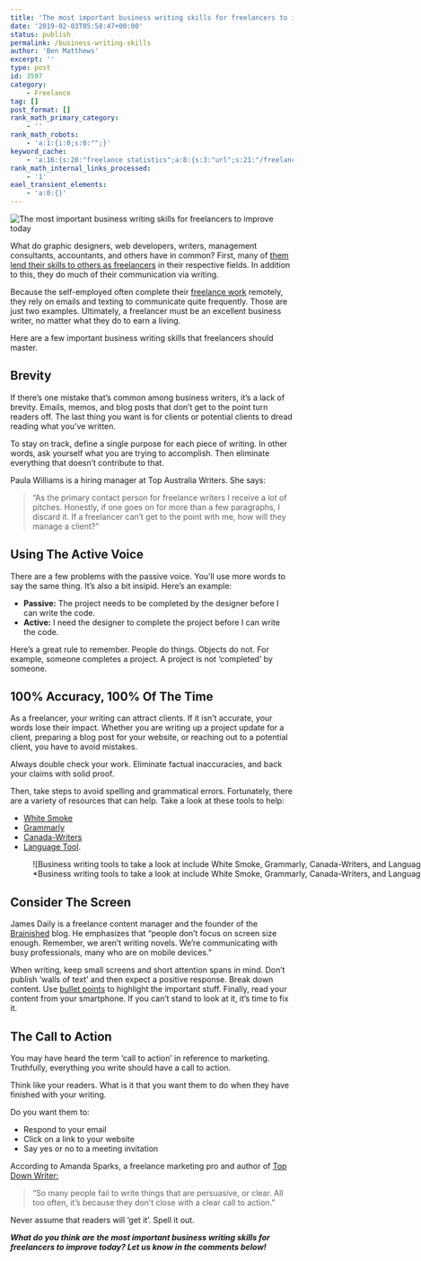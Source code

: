 ```yaml
---
title: 'The most important business writing skills for freelancers to improve today'
date: '2019-02-03T05:58:47+00:00'
status: publish
permalink: /business-writing-skills
author: 'Ben Matthews'
excerpt: ''
type: post
id: 3597
category:
    - Freelance
tag: []
post_format: []
rank_math_primary_category:
    - ''
rank_math_robots:
    - 'a:1:{i:0;s:0:"";}'
keyword_cache:
    - 'a:16:{s:20:"freelance statistics";a:8:{s:3:"url";s:21:"/freelance-statistics";s:5:"times";s:0:"";s:7:"between";s:0:"";s:6:"before";s:0:"";s:5:"after";s:0:"";s:4:"case";N;s:8:"nofollow";N;s:9:"newwindow";N;}s:19:"freelance portfolio";a:8:{s:3:"url";s:30:"/courses/freelance-portfolios/";s:5:"times";s:0:"";s:7:"between";s:0:"";s:6:"before";s:0:"";s:5:"after";s:0:"";s:4:"case";N;s:8:"nofollow";N;s:9:"newwindow";N;}s:19:"accounting software";a:8:{s:3:"url";s:33:"/best-online-accounting-software/";s:5:"times";s:0:"";s:7:"between";s:0:"";s:6:"before";s:0:"";s:5:"after";s:0:"";s:4:"case";N;s:8:"nofollow";N;s:9:"newwindow";N;}s:19:"freelance community";a:8:{s:3:"url";s:20:"/freelance-community";s:5:"times";s:0:"";s:7:"between";s:0:"";s:6:"before";s:0:"";s:5:"after";s:0:"";s:4:"case";N;s:8:"nofollow";N;s:9:"newwindow";N;}s:19:"freelance questions";a:8:{s:3:"url";s:20:"/freelance-community";s:5:"times";s:0:"";s:7:"between";s:0:"";s:6:"before";s:0:"";s:5:"after";s:0:"";s:4:"case";N;s:8:"nofollow";N;s:9:"newwindow";N;}s:18:"freelance expenses";a:8:{s:3:"url";s:19:"/freelance-expenses";s:5:"times";s:0:"";s:7:"between";s:0:"";s:6:"before";s:0:"";s:5:"after";s:0:"";s:4:"case";N;s:8:"nofollow";N;s:9:"newwindow";N;}s:18:"freelance training";a:8:{s:3:"url";s:8:"/courses";s:5:"times";s:0:"";s:7:"between";s:0:"";s:6:"before";s:0:"";s:5:"after";s:0:"";s:4:"case";N;s:8:"nofollow";N;s:9:"newwindow";N;}s:15:"freelance tools";a:8:{s:3:"url";s:21:"/best-freelance-tools";s:5:"times";s:0:"";s:7:"between";s:0:"";s:6:"before";s:0:"";s:5:"after";s:0:"";s:4:"case";N;s:8:"nofollow";N;s:9:"newwindow";N;}s:15:"freelance rates";a:8:{s:3:"url";s:16:"/freelance-rates";s:5:"times";s:0:"";s:7:"between";s:0:"";s:6:"before";s:0:"";s:5:"after";s:0:"";s:4:"case";N;s:8:"nofollow";N;s:9:"newwindow";N;}s:14:"freelance work";a:8:{s:3:"url";s:15:"/freelance-work";s:5:"times";s:0:"";s:7:"between";s:0:"";s:6:"before";s:0:"";s:5:"after";s:0:"";s:4:"case";N;s:8:"nofollow";N;s:9:"newwindow";N;}s:14:"freelance jobs";a:8:{s:3:"url";s:15:"/freelance-jobs";s:5:"times";s:0:"";s:7:"between";s:0:"";s:6:"before";s:0:"";s:5:"after";s:0:"";s:4:"case";N;s:8:"nofollow";N;s:9:"newwindow";N;}s:13:"balance sheet";a:8:{s:3:"url";s:46:"https://freetrain.co/balance-sheet-definition/";s:5:"times";s:0:"";s:7:"between";s:0:"";s:6:"before";s:0:"";s:5:"after";s:0:"";s:4:"case";N;s:8:"nofollow";N;s:9:"newwindow";N;}s:7:"courses";a:8:{s:3:"url";s:8:"/courses";s:5:"times";s:0:"";s:7:"between";s:0:"";s:6:"before";s:0:"";s:5:"after";s:0:"";s:4:"case";N;s:8:"nofollow";N;s:9:"newwindow";N;}s:5:"rates";a:8:{s:3:"url";s:16:"/freelance-rates";s:5:"times";s:0:"";s:7:"between";s:0:"";s:6:"before";s:0:"";s:5:"after";s:0:"";s:4:"case";N;s:8:"nofollow";N;s:9:"newwindow";N;}s:4:"ir35";a:8:{s:3:"url";s:5:"/ir35";s:5:"times";s:0:"";s:7:"between";s:0:"";s:6:"before";s:0:"";s:5:"after";s:0:"";s:4:"case";N;s:8:"nofollow";N;s:9:"newwindow";N;}s:13:"keywords_time";i:1565615507;}'
rank_math_internal_links_processed:
    - '1'
eael_transient_elements:
    - 'a:0:{}'
---
```

![The most important business writing skills for freelancers to improve today](https://freetrain.co/wp-content/uploads/2018/10/The-most-important-writing-business-writing-skills-for-freelancers-to-improve-today.jpg)

What do graphic designers, web developers, writers, management consultants, accountants, and others have in common? First, many of [them lend their skills to others as freelancers](https://freetrain.co/freelance-community/how-to-get-paid-as-a-freelancer/) in their respective fields. In addition to this, they do much of their communication via writing.

Because the self-employed often complete their [freelance work](https://freetrain.co/freelance-work/) remotely, they rely on emails and texting to communicate quite frequently. Those are just two examples. Ultimately, a freelancer must be an excellent business writer, no matter what they do to earn a living.

Here are a few important business writing skills that freelancers should master.

**Brevity**
-----------

If there’s one mistake that’s common among business writers, it’s a lack of brevity. Emails, memos, and blog posts that don’t get to the point turn readers off. The last thing you want is for clients or potential clients to dread reading what you’ve written.

To stay on track, define a single purpose for each piece of writing. In other words, ask yourself what you are trying to accomplish. Then eliminate everything that doesn’t contribute to that.

Paula Williams is a hiring manager at Top Australia Writers. She says:

> “As the primary contact person for freelance writers I receive a lot of pitches. Honestly, if one goes on for more than a few paragraphs, I discard it. If a freelancer can’t get to the point with me, how will they manage a client?”

**Using The Active Voice**
--------------------------

There are a few problems with the passive voice. You’ll use more words to say the same thing. It’s also a bit insipid. Here’s an example:

- **Passive:** The project needs to be completed by the designer before I can write the code.
- **Active:** I need the designer to complete the project before I can write the code.

Here’s a great rule to remember. People do things. Objects do not. For example, someone completes a project. A project is not ‘completed’ by someone.

**100% Accuracy, 100% Of The Time**
-----------------------------------

As a freelancer, your writing can attract clients. If it isn’t accurate, your words lose their impact. Whether you are writing up a project update for a client, preparing a blog post for your website, or reaching out to a potential client, you have to avoid mistakes.

Always double check your work. Eliminate factual inaccuracies, and back your claims with solid proof.

Then, take steps to avoid spelling and grammatical errors. Fortunately, there are a variety of resources that can help. Take a look at these tools to help:

- [White Smoke](http://www.whitesmoke.com/)
- [Grammarly](https://www.grammarly.com/)
- [Canada-Writers](https://canada-writers.com)
- [Language Tool](https://languagetool.org/).

<figure aria-describedby="caption-attachment-3601" class="wp-caption alignnone" id="attachment_3601" style="width: 1920px">![Business writing tools to take a look at include White Smoke, Grammarly, Canada-Writers, and Language Tool](https://freetrain.co/wp-content/uploads/2018/10/Take-a-look-at-White-Smoke-Grammarly-Canada-Writers-and-Language-Tool.jpg)<figcaption class="wp-caption-text" id="caption-attachment-3601">*Business writing tools to take a look at include White Smoke, Grammarly, Canada-Writers, and Language Tool*</figcaption></figure>

**Consider The Screen**
-----------------------

James Daily is a freelance content manager and the founder of the [Brainished](http://brainished.com/) blog. He emphasizes that “people don’t focus on screen size enough. Remember, we aren’t writing novels. We’re communicating with busy professionals, many who are on mobile devices.”

When writing, keep small screens and short attention spans in mind. Don’t publish ‘walls of text’ and then expect a positive response. Break down content. Use [bullet points](https://www.copyblogger.com/writing-bullet-points/) to highlight the important stuff. Finally, read your content from your smartphone. If you can’t stand to look at it, it’s time to fix it.

**The Call to Action**
----------------------

You may have heard the term ‘call to action’ in reference to marketing. Truthfully, everything you write should have a call to action.

Think like your readers. What is it that you want them to do when they have finished with your writing.

Do you want them to:

- Respond to your email
- Click on a link to your website
- Say yes or no to a meeting invitation

According to Amanda Sparks, a freelance marketing pro and author of [Top Down Writer:](http://topdownwriter.com/)

> “So many people fail to write things that are persuasive, or clear. All too often, it’s because they don’t close with a clear call to action.”

Never assume that readers will ‘get it’. Spell it out.

***What do you think are the most important business writing skills for freelancers to improve today? Let us know in the comments below!***